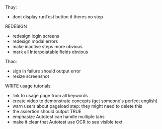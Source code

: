 Thuy:
- dont display runTest button if theres no step

REDESIGN
- redesign login screens
- redesign modal errors
- make inactive steps more obvious
- mark all Interpolatable fields obvious




Thao:
- sign in failure should output error
- resize screenshot





WRITE usage tutorials:
- link to usage page from all keywords
- create video to demonstrate concepts (get someone's perfect english)
- warn users about pageload step: they might need to delete this
- the assertion should output TRUE
- emphasize Autotest can handle multiple tabs
- make it clear that Autotest use OCR to see visible text

